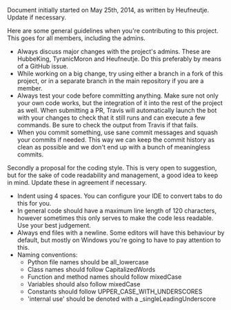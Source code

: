 Document initially started on May 25th, 2014, as written by Heufneutje. Update if necessary.

Here are some general guidelines when you're contributing to this project. This goes for all members, including the admins.

 - Always discuss major changes with the project's admins. These are HubbeKing, TyranicMoron and Heufneutje. Do this preferably by means of a GitHub issue.
 - While working on a big change, try using either a branch in a fork of this project, or in a separate branch in the main repository if you are a member.
 - Always test your code before committing anything. Make sure not only your own code works, but the integration of it into the rest of the project as well. When submitting a PR, Travis will automatically launch the bot with your changes to check that it still runs and can execute a few commands. Be sure to check the output from Travis if that fails.
 - When you commit something, use sane commit messages and squash your commits if needed. This way we can keep the commit history as clean as possible and we don't end up with a bunch of meaningless commits.

Secondly a proposal for the coding style. This is very open to suggestion, but for the sake of code readability and management, a good idea to keep in mind. Update these in agreement if necessary.

 - Indent using 4 spaces. You can configure your IDE to convert tabs to do this for you.
 - In general code should have a maximum line length of 120 characters, however sometimes this only serves to make the code less readable. Use your best judgement.
 - Always end files with a newline. Some editors will have this behaviour by default, but mostly on Windows you're going to have to pay attention to this.
 - Naming conventions:
   - Python file names should be all_lowercase
   - Class names should follow CapitalizedWords
   - Function and method names should follow mixedCase
   - Variables should also follow mixedCase
   - Constants should follow UPPER_CASE_WITH_UNDERSCORES
   - 'internal use' should be denoted with a _singleLeadingUnderscore

